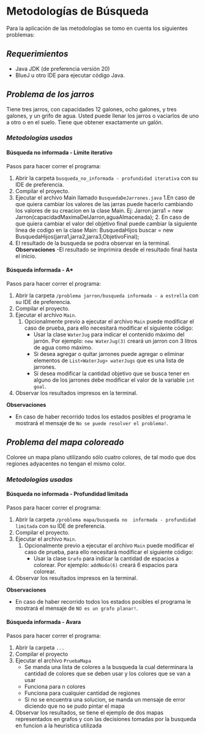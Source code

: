 # **Metodologías de Búsqueda**

Para la aplicación de las metodologías se tomo en cuenta los siguientes problemas:

## **_Requerimientos_**

- Java JDK (de preferencia versión 20)
- BlueJ u otro IDE para ejecutar código Java.

## **_Problema de los jarros_**

Tiene tres jarros, con capacidades 12 galones, ocho galones, y tres galones, y un grifo
de agua. Usted puede llenar los jarros o vaciarlos de uno a otro o en el suelo. Tiene
que obtener exactamente un galón.

### _Metodologías usadas_

#### **Búsqueda no informada - Límite iterativo**

Pasos para hacer correr el programa:
1. Abrir la carpeta `busqueda_no_informada - profundidad iterativa` con su IDE de preferencia.
2. Compilar el proyecto.
3. Ejecutar el archivo Main llamado `BusquedaDeJarrones.java`
   1.En caso de que quiera cambiar los valores de las jarras puede hacerlo cambiando los valores de su creacion en la clase Main. Ej: Jarron jarra1 = new Jarron(capacidadMaximaDelJarron,aguaAlmacenada);
   2. En caso de que quiera cambiar el valor del objetivo final puede cambiar la siguiente linea de codigo en la clase Main: BusquedaHijos buscar = new BusquedaHijos(jarra1,jarra2,jarra3,ObjetivoFinal);
4. El resultado de la busqueda se podra observar en la terminal.
**Observaciones**
-El resultado se imprimira desde el resultado final hasta el inicio.

#### **Búsqueda informada - A\***

Pasos para hacer correr el programa:

1. Abrir la carpeta `/problema jarron/busqueda informada - a estrella` con su IDE de preferencia.
2. Compilar el proyecto.
3. Ejecutar el archivo `Main`.
   1. Opcionalmente previo a ejecutar el archivo `Main` puede modificar el caso de prueba, para ello necesitará modificar el siguiente código:
      - Usar la clase `WaterJug` para indicar el contenido máximo del jarrón. Por ejemplo: `new WaterJug(3)` creará un jarron con 3 litros de agua como máximo.
      - Si desea agregar o quitar jarrones puede agregar o eliminar elementos de `List<WaterJug> waterJugs` que es una lista de jarrones.
      - Si desea modificar la cantidad objetivo que se busca tener en alguno de los jarrones debe modificar el valor de la variable `int goal`.
4. Observar los resultados impresos en la terminal.

**Observaciones**

- En caso de haber recorrido todos los estados posibles el programa le mostrará el mensaje de `No se puede resolver el problema!`.

## **_Problema del mapa coloreado_**

Coloree un mapa plano utilizando sólo cuatro colores, de tal modo que dos regiones adyacentes no tengan el mismo color.

### _Metodologías usadas_

#### **Búsqueda no informada - Profundidad limitada**

Pasos para hacer correr el programa:
1. Abrir la carpeta `/problema mapa/busqueda no  informada - profundidad limitada` con su IDE de preferencia.
2. Compilar el proyecto.
3. Ejecutar el archivo `Main`.
   1. Opcionalmente previo a ejecutar el archivo `Main` puede modificar el caso de prueba, para ello necesitará modificar el siguiente código:
      - Usar la clase `Grafo` para indicar la cantidad de espacios a colorear. Por ejemplo: `addNodo(6)` creará 6 espacios para colorear.
4. Observar los resultados impresos en la terminal.

**Observaciones**

- En caso de haber recorrido todos los estados posibles el programa le mostrará el mensaje de `NO es un grafo planar!`.

#### **Búsqueda informada - Avara**

Pasos para hacer correr el programa:
1. Abrir la carpeta `...`
2. Compilar el proyecto
3. Ejecutar el archivo `PruebaMapa`
   - Se manda una lista de colores a la busqueda la cual determinara la cantidad de colores que se deben usar y
     los colores que se van a usar
   - Funciona para n colores
   - Funciona para cualquier cantidad de regiones
   - Si no se encuentra una solucion, se manda un mensaje de error diciendo que no se pudo pintar el mapa
5. Observar los resultados, se tiene el ejemplo de dos mapas representados en grafos y con las decisiones tomadas
   por la busqueda en funcion a la heuristica utilizada
